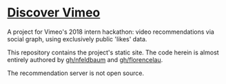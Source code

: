 # [Discover Vimeo](http://lukasschwab.me/discover-jam/)

A project for Vimeo's 2018 intern hackathon: video recommendations via social graph, using exclusively public 'likes' data.

This repository contains the project's static site. The code herein is almost entirely authored by [gh/nfeldbaum](https://github.com/nfeldbaum) and [gh/florencelau](https://github.com/florencelau).

The recommendation server is not open source.
